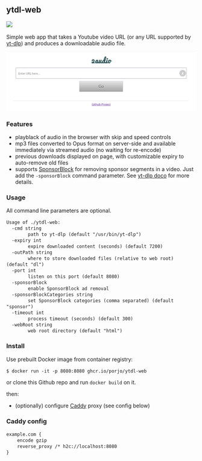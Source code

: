 ## ytdl-web

[![](https://img.shields.io/docker/automated/porjo/ytdl-web.svg)](https://github.com/users/porjo/packages/container/package/ytdl-web)

Simple web app that takes a Youtube video URL (or any URL supported by [yt-dlp](https://github.com/yt-dlp/yt-dlp)) and produces a downloadable audio file.

![Screenshot](https://github.com/porjo/ytdl-web/blob/master/screenshot.png?raw=true)

### Features

- playblack of audio in the browser with skip and speed controls
- mp3 files converted to Opus format on server-side and available immediately via streamed audio (no waiting for re-encode) 
- previous downloads displayed on page, with customizable expiry to auto-remove old files
- supports [SponsorBlock](https://github.com/ajayyy/SponsorBlock) for removing sponsor segments in a video. Just add the `-sponsorBlock` command parameter. See [yt-dlp doco](https://github.com/yt-dlp/yt-dlp#sponsorblock-options) for more details.

### Usage

All command line parameters are optional.

```
Usage of ./ytdl-web:
  -cmd string
    	path to yt-dlp (default "/usr/bin/yt-dlp")
  -expiry int
    	expire downloaded content (seconds) (default 7200)
  -outPath string
    	where to store downloaded files (relative to web root) (default "dl")
  -port int
    	listen on this port (default 8080)
  -sponsorBlock
    	enable SponsorBlock ad removal
  -sponsorBlockCategories string
    	set SponsorBlock categories (comma separated) (default "sponsor")
  -timeout int
    	process timeout (seconds) (default 300)
  -webRoot string
    	web root directory (default "html")
```

### Install

Use prebuilt Docker image from container registry:
```
$ docker run -it -p 8080:8080 ghcr.io/porjo/ytdl-web
```

or clone this Github repo and run `docker build` on it.

then:
- (optionally) configure [Caddy](https://caddyserver.com) proxy (see config below)

### Caddy config

```
example.com {
	encode gzip
	reverse_proxy /* h2c://localhost:8080
}
```